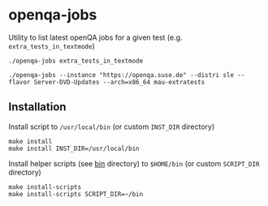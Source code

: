 # openqa-jobs

Utility to list latest openQA jobs for a given test (e.g. `extra_tests_in_textmode`)

    ./openqa-jobs extra_tests_in_textmode
    
    ./openqa-jobs --instance "https://openqa.suse.de" --distri sle --flavor Server-DVD-Updates --arch=x86_64 mau-extratests

## Installation

Install script to `/usr/local/bin` (or custom `INST_DIR` directory)

    make install
    make install INST_DIR=/usr/local/bin

Install helper scripts (see [bin](bin) directory) to `$HOME/bin` (or custom `SCRIPT_DIR` directory)

    make install-scripts
    make install-scripts SCRIPT_DIR=~/bin